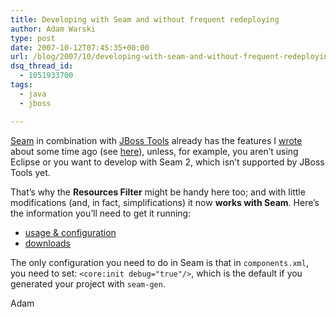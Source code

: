 ```yaml
---
title: Developing with Seam and without frequent redeploying
author: Adam Warski
type: post
date: 2007-10-12T07:45:35+00:00
url: /blog/2007/10/developing-with-seam-and-without-frequent-redeploying/
dsq_thread_id:
  - 1051933700
tags:
  - java
  - jboss

---
```

[Seam][1] in combination with [JBoss Tools][2] already has the features I [wrote][3] about some time ago (see [here][4]), unless, for example, you aren&#8217;t using Eclipse or you want to develop with Seam 2, which isn&#8217;t supported by JBoss Tools yet.

That&#8217;s why the **Resources Filter** might be handy here too; and with little modifications (and, in fact, simplifications) it now **works with Seam**. Here&#8217;s the information you&#8217;ll need to get it running:

  * [usage & configuration][5]
  * [downloads][6]

The only configuration you need to do in Seam is that in `components.xml`, you need to set: `<core:init debug="true"/>`, which is the default if you generated your project with `seam-gen`.

Adam

 [1]: http://labs.jboss.com/jbossseam
 [2]: http://labs.jboss.com/tools
 [3]: http://www.warski.org/blog/?p=3
 [4]: http://docs.jboss.com/seam/2.0.0.CR2/reference/en/html/gettingstarted.html#d0e2139
 [5]: http://labs.jboss.com/wiki/ShotokuWebFilter
 [6]: http://labs.jboss.com/shotoku/downloads/web
